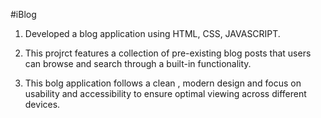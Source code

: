 #iBlog

1. Developed a blog application using HTML, CSS, JAVASCRIPT.

2. This projrct features a collection of pre-existing blog posts that users can browse and search through a built-in functionality.

3. This bolg application follows a clean , modern design and focus on usability and accessibility to ensure optimal viewing across different devices.
